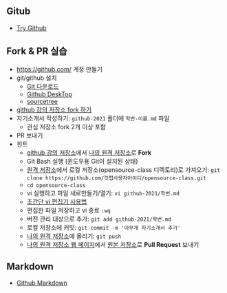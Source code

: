 Gitub
-----
* [Try Github](http://try.github.io/)

Fork & PR 실습
--------------
* https://github.com/ 계정 만들기
* git/github 설치 
  * [Git 다운로드](https://git-scm.com/)
  * [Github DeskTop](https://desktop.github.com/)
  * [sourcetree](https://www.sourcetreeapp.com/)
* [github 강의 저장소 fork 하기](https://github.com/daumkakaotrack/opensource-class)
* 자기소개서 작성하기: `github-2021` 폴더에 `학번-이름.md` 파일
  - 관심 저장소 fork 2개 이상 포함 
* PR 보내기
* 힌트
  - [github 강의 저장소](https://github.com/daumkakaotrack/opensource-class)에서 [나의 원격 저장소](https://github.com/나의깃헙아이디/opensource-class )로 **Fork**
  - Git Bash 실행 (윈도우용 Git이 설치된 상태)
  - [원격 저장소](https://github.com/나의깃헙아이디/opensource-class)에서 로컬 저장소(opensource-class 디렉토리)로 가져오기: `git clone https://github.com/깃헙사용자아이디/opensource-class.git`
  - `cd opensource-class`
  - vi 실행하고 파일 새로만들기/열기: `vi github-2021/학번.md`
  - [초간단 vi 편집기 사용법](http://kklyoon.tistory.com/100)
  - 편집한 파일 저장하고 vi 종료 `:wq`
  - 버전 관리 대상으로 추가: `git add github-2021/학번.md`
  - 로컬 저장소에 커밋: `git commit -m '아무개 자기소개서 추가'`
  - [나의 원격 저장소](https://github.com/나의깃헙아이디/opensource-class)에 올리기: `git push`
  - [나의 원격 저장소 웹 페이지](https://github.com/나의깃헙아이디/opensource-class/pulls)에서 [원본 저장소](https://github.com/daumkakaotrack/opensource-class)로 **Pull Request** 보내기

Markdown
--------
* [Github Markdown](https://guides.github.com/features/mastering-markdown/)
